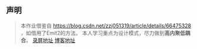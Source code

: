 ## 声明
> 本作业借鉴自 https://blog.csdn.net/zzj051319/article/details/66475328 ，如借用了Emit2的方法。
> 本人学习重点为设计模式，尽力做到**高内聚低耦合**。
[录屏地址](https://www.youtube.com/watch?v=y2c7QZYHz0k)
[博客地址](https://blog.csdn.net/Z_J_Q_/article/details/79962788)